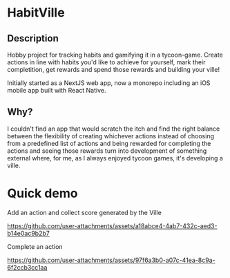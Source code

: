 # HabitVille

## Description

Hobby project for tracking habits and gamifying it in a tycoon-game. Create actions in line with habits you'd like to achieve for yourself, mark their completition, get rewards and spend those rewards and building your ville!

Initially started as a NextJS web app, now a monorepo including an iOS mobile app built with React Native.

## Why?

I couldn't find an app that would scratch the itch and find the right balance between the flexibility of creating whichever actions instead of choosing from a predefined list of actions and being rewarded for completing the actions and seeing those rewards turn into development of something external where, for me, as I always enjoyed tycoon games, it's developing a ville.

# Quick demo

Add an action and collect score generated by the Ville

https://github.com/user-attachments/assets/a18abce4-4ab7-432c-aed3-b14e0ac9b2b7

Complete an action

https://github.com/user-attachments/assets/97f6a3b0-a07c-41ea-8c9a-6f2ccb3cc1aa
